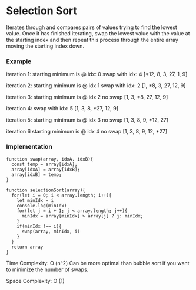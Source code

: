 # Selection Sort
Iterates through and compares pairs of values trying to find the lowest value. Once it has finished iterating, swap the lowest value with the value at the starting index and then repeat this process through the entire array moving the starting index down.

### Example

iteration 1:
  starting minimum is @ idx: 0
  swap with idx: 4
  [*12, 8, 3, 27, 1, 9]

iteration 2:
  starting minimum is @ idx 1
  swap with idx: 2
  [1, *8, 3, 27, 12, 9]

iteration 3:
  starting minimum is @ idx 2
  no swap
  [1, 3, *8, 27, 12, 9]

iteration 4:
  swap with idx: 5
  [1, 3, 8, *27, 12, 9]

iteration 5:
  starting minimum is @ idx 3
  no swap
  [1, 3, 8, 9, *12, 27]

iteration 6
  starting minimum is @ idx 4
  no swap
  [1, 3, 8, 9, 12, *27]

### Implementation
```
function swap(array, idxA, idxB){
  const temp = array[idxA];
  array[idxA] = array[idxB];
  array[idxB] = temp;
}

function selectionSort(array){
  for(let i = 0; i < array.length; i++){
    let minIdx = i
    console.log(minIdx)
    for(let j = i + 1; j < array.length; j++){
      minIdx = array[minIdx] > array[j] ? j: minIdx;
    }
    if(minIdx !== i){
      swap(array, minIdx, i)
    }
  }
  return array
}

```
Time Complexity: O (n^2)
Can be more optimal than bubble sort if you want to minimize the number of swaps.

Space Complexity: O (1)